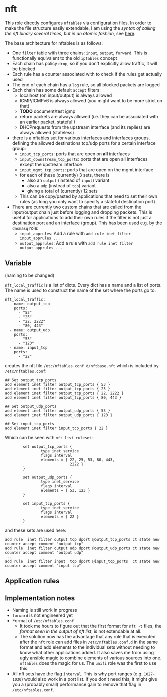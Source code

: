 
# nft

This role directly configures `nftables` via configuration files. In order to make the file structure
easily extendable, I am using the *syntax of calling the nft binary several times, but in an atomic fashion*,
see [here](https://wiki.nftables.org/wiki-nftables/index.php/Scripting#File_formats).

The base architecture for nftables is as follows:

* One `filter` table with three chains: `input`, `output`, `forward`. This is functionally equivalent to the old `iptables` concept
* Each chain has policy `drop`, so if you don't explicitly allow traffic, it will be blocked
* Each rule has a counter associated with to check if the rules get actually used
* The end of each chain has a `log` rule, so all blocked packets are logged
* Each chain has some default `accept` filters:
  * localhost (on input/output) is always allowed
  * ICMP/ICMPv6 is always allowed (you might want to be more strict on that)
  * **TODO** document/test igmp
  * return packets are always allowed (i.e. they can be associated with an earlier packet, stateful!)
  * DHCPrequests from the upstream interface (and its replies) are always allowed (stateless)
* there is a nftables [set](https://wiki.nftables.org/wiki-nftables/index.php/Sets) for various interfaces and interfaces groups, defining the allowed destinations tcp/udp ports for a certain interface group:
  * `input_tcp_ports`: ports that are open on **all** interfaces
  * `input_downstream_tcp_ports`: ports that are open all interfaces except the upstream interface
  * `input_mgmt_tcp_ports`: ports that are open on the mgmt interface
  * for each of these (currently) 3 sets, there is
    * also an `output` (instead of `input`) variant
    * also a `udp` (instead of `tcp`) variant
    * giving a total of (currently) 12 sets
  * This can be copy/pasted by applications that need to set their own rules (as long you only want to specify a stateful destination port)
* There are currently two custom chains that are called from the input/output chain just before logging and dropping packets. This is useful for applications to add their own rules if the filter is not just a destination port and an interface (group). This has been used e.g. by the `dnsmasq` role:
  * `input_apprules`: Add a rule with `add rule inet filter input_apprules ...`
  * `output_apprules`: Add a rule with `add rule inet filter output_apprules ...`


## Variable

(naming to be changed)

`nft_local_traffic` is a list of dicts. Every dict has a name and a list of ports. The name is used to construct the name of the set where the ports go to.

```
nft_local_traffic:
  - name: output_tcp
    ports:
      - "53"
      - "25"
      - "22, 2222"
      - "80, 443"
  - name: output_udp
    ports:
      - "53"
      - "123"
  - name: input_tcp
    ports:
      - "22"
```

creates the nft file `/etc/nftables.conf.d/nftbase.nft` which is included by `/etc/nftables.conf`:

```
## Set output_tcp_ports
add element inet filter output_tcp_ports { 53 }
add element inet filter output_tcp_ports { 25 }
add element inet filter output_tcp_ports { 22, 2222 }
add element inet filter output_tcp_ports { 80, 443 }

## Set output_udp_ports
add element inet filter output_udp_ports { 53 }
add element inet filter output_udp_ports { 123 }

## Set input_tcp_ports
add element inet filter input_tcp_ports { 22 }
```

Which can be seen with `nft list ruleset`:

```
        set output_tcp_ports {
                type inet_service
                flags interval
                elements = { 22, 25, 53, 80, 443,
                             2222 }
        }

```

```
        set output_udp_ports {
                type inet_service
                flags interval
                elements = { 53, 123 }
        }

```

```
        set input_tcp_ports {
                type inet_service
                flags interval
                elements = { 22 }
        }

```

and these sets are used here:

```
add rule  inet filter output tcp dport @output_tcp_ports ct state new counter accept comment "output tcp"
add rule  inet filter output udp dport @output_udp_ports ct state new counter accept comment "output udp"
...
add rule  inet filter input  tcp dport @input_tcp_ports  ct state new counter accept comment "input tcp"
```

## Application rules

## Implementation notes

* Naming is still work in progress
* `forward` is not engineered yet
* Format of `/etc/nftables.conf`
  * It took me hours to figure out that the first format for `nft -t` files, the *format seen in the output of nft list*, is not extendable at all.
  * The solution now has the advantage that any role that is executed after the `nft` role can add files in `/etc/nftables.conf.d` in the same format and add elements to the individual sets without needing to know what other applications added. It also saves me from using ugly ansible magic to combine elements of various sources into one. `nftables` does the magic for us. The `unifi` role was the first to use this.
* All nft sets have the flag `interval`. This is why port ranges (e.g. `1027-1030`) would also work in a port list. If you don't need this, it might give you a (probably small) performance gain to remove that flag in `/etc/nftables.conf`.
  
